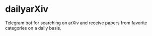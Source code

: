 # dailyarXiv
Telegram bot for searching on arXiv and receive papers from favorite categories on a daily basis.
